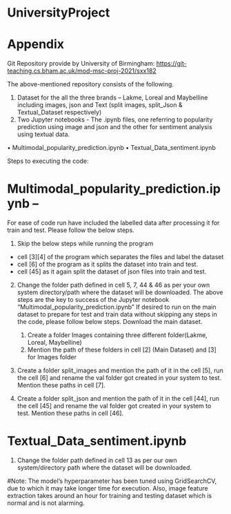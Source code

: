 # UniversityProject

# Appendix

Git Repository provide by University of Birmingham:
https://git-teaching.cs.bham.ac.uk/mod-msc-proj-2021/sxx182

The above-mentioned repository consists of the following.
1) Dataset for the all the three brands – Lakme, Loreal and Maybelline including images, json and Text (split images, split_Json & Textual_Dataset respectively)
2) Two Jupyter notebooks - The .ipynb files, one referring to popularity prediction using image and json and the other for sentiment analysis using textual data.
   
• Multimodal_popularity_prediction.ipynb
• Textual_Data_sentiment.ipynb

Steps to executing the code:
# Multimodal_popularity_prediction.ipynb – 

For ease of code run have included the labelled data after processing it for train and test. Please follow the below steps.

1) Skip the below steps while running the program
- cell [3][4] of the program which separates the files and label the dataset
- cell [6] of the program as it splits the dataset into train and test.
- cell [45] as it again split the dataset of json files into train and test.

2) Change the folder path defined in cell 5, 7, 44 & 46 as per your own system directory/path where the dataset will be downloaded.
    The above steps are the key to success of the Jupyter notebook “Multimodal_popularity_prediction.ipynb”
    If desired to run on the main dataset to prepare for test and train data without skipping any steps in the code, please      follow below steps. Download the main dataset.

    1) Create a folder Images containing three different folder(Lakme, Loreal, Maybelline)
    2) Mention the path of these folders in cell [2] (Main Dataset) and [3] for Images folder
       
3) Create a folder split_images and mention the path of it in the cell [5], run the cell [6] and rename the val folder       got created in your system to test. Mention these paths in cell [7].
       
4) Create a folder split_json and mention the path of it in the cell [44], run the cell [45] and rename the val folder got created in your system to test. Mention these paths in cell [46].
   
# Textual_Data_sentiment.ipynb

1) Change the folder path defined in cell 13 as per our own system/directory path where the dataset will be downloaded.
   
#Note: The model’s hyperparameter has been tuned using GridSearchCV, due to which it may take longer time for execution. Also, image feature extraction takes around an hour for training and testing dataset which is normal and is not alarming.
